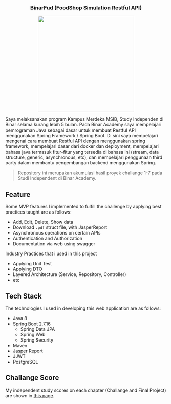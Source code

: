 ### <center>BinarFud (FoodShop Simulation Restful API) </center>

<center><img src="https://mediabangsa.co.id/wp-content/uploads/2023/07/Binar_-_Logo_warna.original.png" width="300"></center>

Saya melaksanakan program Kampus Merdeka MSIB, Study Independen di Binar selama kurang lebih 5 bulan. Pada Binar Academy saya mempelajari pemrograman Java sebagai dasar untuk membuat Restful API menggunakan Spring Framework / Spring Boot. Di  sini saya mempelajari mengenai cara membuat Restful API dengan menggunakan spring framework, mempelajari dasar dari docker dan deployment, mempelajari bahasa java termasuk fitur-fitur yang tersedia di bahasa ini (stream, data structure, generic, asynchronous, etc), dan mempelajari penggunaan third party dalam membantu pengembangan backend menggunakan Spring.

> Repository ini merupakan akumulasi hasil proyek challange 1-7 pada Studi Independent di Binar Academy. 

## Feature
Some MVP features I implemented to fulfill the challenge by applying best practices taught are as follows:
- Add, Edit, Delete, Show data
- Download `.pdf` struct file, with JasperReport
- Asynchronous operations on certain APIs
- Authentication and Authorization
- Documentation via web using swagger

Industry Practices that i used in this project
- Applying Unit Test
- Applying DTO
- Layered Architecture (Service, Repository, Controller)
- etc

## Tech Stack
The technologies I used in developing this web application are as follows:
- Java 8
- Spring Boot 2.7.16
  - Spring Data JPA
  - Spring Web
  - Spring Security
- Maven
- Jasper Report
- JJWT
- PostgreSQL

## Challange Score
My independent study scores on each chapter (Challange and Final Project) are shown in <a href="Final Report Scale 1-100 BEJ Habbatul Qolbi H.pdf">this page</a>.